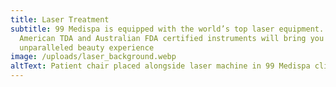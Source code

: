 ```yaml
---
title: Laser Treatment
subtitle: 99 Medispa is equipped with the world’s top laser equipment. Our
  American TDA and Australian FDA certified instruments will bring you an
  unparalleled beauty experience
image: /uploads/laser_background.webp
altText: Patient chair placed alongside laser machine in 99 Medispa clinic
---
```

